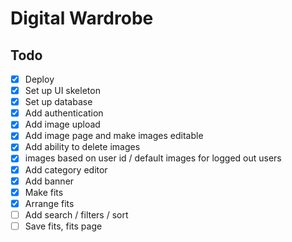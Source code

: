# Digital Wardrobe

## Todo

- [x] Deploy
- [x] Set up UI skeleton
- [x] Set up database
- [x] Add authentication
- [x] Add image upload
- [x] Add image page and make images editable
- [x] Add ability to delete images
- [x] images based on user id / default images for logged out users
- [x] Add category editor
- [x] Add banner
- [x] Make fits
- [x] Arrange fits
- [ ] Add search / filters / sort
- [ ] Save fits, fits page
